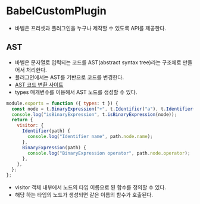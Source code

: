 # BabelCustomPlugin

- 바벨은 프리셋과 플러그인을 누구나 제작할 수 있도록 API를 제공한다.

## AST

- 바벨은 문자열로 입력되는 코드를 AST(abstract syntax tree)라는 구조체로 만들어서 처리한다.
- 플러그인에서는 AST를 기반으로 코드를 변경한다.
- [AST 코드 변환 사이트](https://astexplorer.net)
- types 매개변수를 이용해서 AST 노드를 생성할 수 있다.

```js
module.exports = function ({ types: t }) {
  const node = t.BinaryExpression("+", t.Identifier("a"), t.Identifier("b"));
  console.log("isBinaryExpression", t.isBinaryExpression(node));
  return {
    visitor: {
      Identifier(path) {
        console.log("Identifier name", path.node.name);
      },
      BinaryExpression(path) {
        console.log("BinaryExpression operator", path.node.operator);
      },
    },
  };
};
```

- visitor 객체 내부에서 노드의 타입 이름으로 된 함수를 정의할 수 있다.
- 해당 하는 타입의 노드가 생성되면 같은 이름의 함수가 호출된다.
